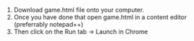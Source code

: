 1) Download game.html file onto your computer. 
2) Once you have done that open game.html in a content editor (preferrably notepad++)
3) Then click on the Run tab -> Launch in Chrome